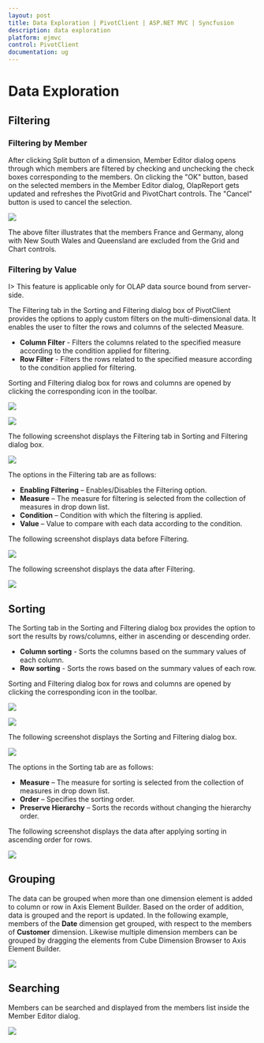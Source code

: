 ```yaml
---
layout: post
title: Data Exploration | PivotClient | ASP.NET MVC | Syncfusion
description: data exploration
platform: ejmvc
control: PivotClient
documentation: ug
---
```


# Data Exploration

## Filtering

### Filtering by Member

After clicking Split button of a dimension, Member Editor dialog opens through which members are filtered by checking and unchecking the check boxes corresponding to the members.  On clicking the "OK" button, based on the selected members in the Member Editor dialog, OlapReport gets updated and refreshes the PivotGrid and PivotChart controls.  The "Cancel" button is used to cancel the selection.

![](Data-Exploration_images/filtering.png)

The above filter illustrates that the members France and Germany, along with New South Wales and Queensland are excluded from the Grid and Chart controls.

### Filtering by Value

I> This feature is applicable only for OLAP data source bound from server-side.

The Filtering tab in the Sorting and Filtering dialog box of PivotClient provides the options to apply custom filters on the multi-dimensional data. It enables the user to filter the rows and columns of the selected Measure.

* **Column Filter** - Filters the columns related to the specified measure according to the condition applied for filtering. 
* **Row Filter** - Filters the rows related to the specified measure according to the condition applied for filtering.

Sorting and Filtering dialog box for rows and columns are opened by clicking the corresponding icon in the toolbar.

![](Data-Exploration_images/columnfilter.png)

![](Data-Exploration_images/filterbyvalue.png)

The following screenshot displays the Filtering tab in Sorting and Filtering dialog box.  

![](Data-Exploration_images/filtertthevalue.png)

The options in the Filtering tab are as follows:

* **Enabling Filtering** – Enables/Disables the Filtering option.
* **Measure** – The measure for filtering is selected from the collection of measures in drop down list.
* **Condition** – Condition with which the filtering is applied.
* **Value** – Value to compare with each data according to the condition.

The following screenshot displays data before Filtering.

![](Data-Exploration_images/beforefiltering.png)

The following screenshot displays the data after Filtering.

![](Data-Exploration_images/afterfiltering.png)

## Sorting

The Sorting tab in the Sorting and Filtering dialog box provides the option to sort the results by rows/columns, either in ascending or descending order.
  
* **Column sorting** - Sorts the columns based on the summary values of each column.
* **Row sorting** - Sorts the rows based on the summary values of each row.

Sorting and Filtering dialog box for rows and columns are opened by clicking the corresponding icon in the toolbar.

![](Data-Exploration_images/columnsort.png)

![](Data-Exploration_images/rowsort.png)

The following screenshot displays the Sorting and Filtering dialog box.  

![](Data-Exploration_images/sorting.png)

The options in the Sorting tab are as follows:

* **Measure** – The measure for sorting is selected from the collection of measures in drop down list.
* **Order** – Specifies the sorting order.
* **Preserve Hierarchy** – Sorts the records without changing the hierarchy order.

The following screenshot displays the data after applying sorting in ascending order for rows.

![](Data-Exploration_images/beforesorting.png)

## Grouping

The data can be grouped when more than one dimension element is added to column or row in Axis Element Builder.  Based on the order of addition, data is grouped and the report is updated. In the following example, members of the **Date** dimension get grouped, with respect to the members of **Customer** dimension.  Likewise multiple dimension members can be grouped by dragging the elements from Cube Dimension Browser to Axis Element Builder. 

![](Data-Exploration_images/grouping.png)

## Searching

Members can be searched and displayed from the members list inside the Member Editor dialog.

![](Data-Exploration_images/Searchingbymember.png) 
